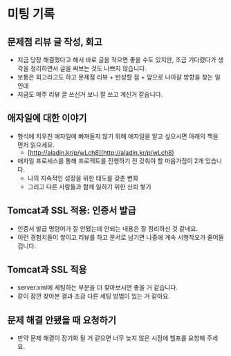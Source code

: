 # 미팅 기록

## 문제점 리뷰 글 작성, 회고

- 지금 당장 해결했다고 해서 바로 글을 적으면 좋을 수도 있지만, 조금 기다렸다가 생각을 정리하면서 글을 써보는 것도 나쁘지 않습니다.
- 보통은 회고라고도 하고 문제점 리뷰 + 반성할 점 + 앞으로 나아갈 방향을 찾는 일인데
- 지금도 매주 리뷰 글 쓰신거 보니 잘 쓰고 계신거 같습니다.

## 애자일에 대한 이야기

- 형식에 치우친 애자일에 빠져들지 않기 위해 애자일을 알고 싶으시면 아래의 책을 먼저 읽으세요.
  - [http://aladin.kr/p/wLch8](http://aladin.kr/p/wLch8)
- 애자일 프로세스를 통해 프로젝트를 진행하기 전 갖춰야 할 마음가짐이 2개 있습니다.
  - 나의 지속적인 성장을 위한 태도를 갖춘 변화
  - 그리고 다른 사람들과 함께 일하기 위한 신뢰 쌓기

## Tomcat과 SSL 적용: 인증서 발급

- 인증서 발급 명령어가 잘 안됐는데 안되는 내용은 잘 정리하신 것 같네요.
- 이런 경험치들이 쌓이고 리뷰를 하고 문서로 남기면 나중에 계속 시행착오가 줄어들겁니다.

## Tomcat과 SSL 적용

- server.xml에 세팅하는 부분을 더 찾아보시면 좋을 거 같습니다.
- 같이 잠깐 찾아본 결과 조금 다른 세팅 방법이 있는 거 같아요.

## 문제 해결 안됐을 때 요청하기

- 만약 문제 해결이 장기화 될 거 같으면 너무 늦지 않은 시점에 헬프를 요청해 주세요.